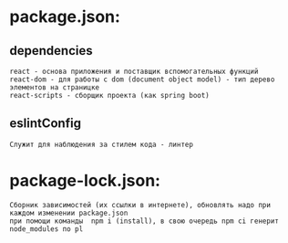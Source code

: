 # package.json:

## dependencies 
    react - основа приложения и поставщик вспомогательных функций 
    react-dom - для работы с dom (document object model) - тип дерево элементов на страницке
    react-scripts - сборщик проекта (как spring boot)

## eslintConfig
    Служит для наблюдения за стилем кода - линтер

# package-lock.json:
    Сборник зависимостей (их ссылки в интернете), обновлять надо при каждом изменении package.json
    при помощи команды  npm i (install), в свою очередь npm ci генерит node_modules по pl